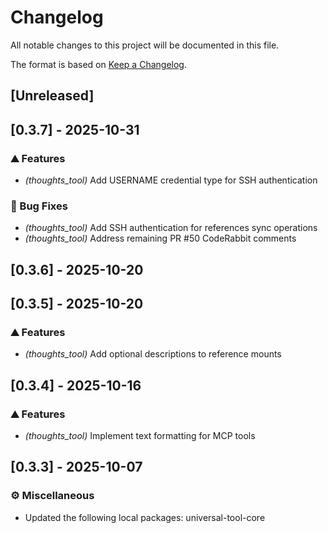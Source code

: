 # Changelog
All notable changes to this project will be documented in this file.

The format is based on [Keep a Changelog](https://keepachangelog.com/en/1.0.0/).

## [Unreleased]
## [0.3.7] - 2025-10-31

### ⛰️  Features
- *(thoughts_tool)* Add USERNAME credential type for SSH authentication

### 🐛 Bug Fixes
- *(thoughts_tool)* Add SSH authentication for references sync operations
- *(thoughts_tool)* Address remaining PR #50 CodeRabbit comments
## [0.3.6] - 2025-10-20
## [0.3.5] - 2025-10-20

### ⛰️  Features
- *(thoughts_tool)* Add optional descriptions to reference mounts
## [0.3.4] - 2025-10-16

### ⛰️  Features
- *(thoughts_tool)* Implement text formatting for MCP tools

## [0.3.3] - 2025-10-07

### ⚙️  Miscellaneous
- Updated the following local packages: universal-tool-core
